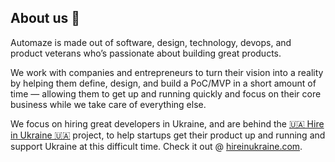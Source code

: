 ## About us 📢

Automaze is made out of software, design, technology, devops, and product veterans who’s passionate about building great products.

We work with companies and entrepreneurs to turn their vision into a reality by helping them define, design, and build a PoC/MVP in a short amount of time — allowing them to get up and running quickly and focus on their core business while we take care of everything else.

We focus on hiring great developers in Ukraine, and are behind the [🇺🇦 Hire in Ukraine 🇺🇦](https://hireinukraine.com) project, to help startups get their product up and running and support Ukraine at this difficult time. Check it out @ [hireinukraine.com](https://hireinukraine.com).
